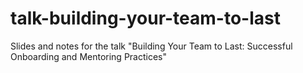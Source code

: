 # talk-building-your-team-to-last
Slides and notes for the talk "Building Your Team to Last: Successful Onboarding and Mentoring Practices"
